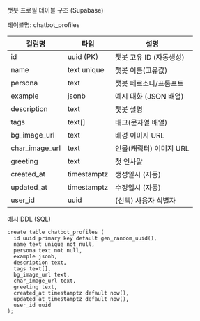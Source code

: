 챗봇 프로필 테이블 구조 (Supabase)

테이블명: chatbot_profiles

| 컬럼명         | 타입         | 설명                        |
|---------------|--------------|-----------------------------|
| id            | uuid (PK)    | 챗봇 고유 ID (자동생성)      |
| name          | text unique  | 챗봇 이름(고유값)           |
| persona       | text         | 챗봇 페르소나/프롬프트      |
| example       | jsonb        | 예시 대화 (JSON 배열)       |
| description   | text         | 챗봇 설명                   |
| tags          | text[]       | 태그(문자열 배열)           |
| bg_image_url  | text         | 배경 이미지 URL             |
| char_image_url| text         | 인물(캐릭터) 이미지 URL     |
| greeting      | text         | 첫 인사말                   |
| created_at    | timestamptz  | 생성일시 (자동)             |
| updated_at    | timestamptz  | 수정일시 (자동)             |
| user_id       | uuid         | (선택) 사용자 식별자        |

예시 DDL (SQL)

```
create table chatbot_profiles (
  id uuid primary key default gen_random_uuid(),
  name text unique not null,
  persona text not null,
  example jsonb,
  description text,
  tags text[],
  bg_image_url text,
  char_image_url text,
  greeting text,
  created_at timestamptz default now(),
  updated_at timestamptz default now(),
  user_id uuid
);
```
